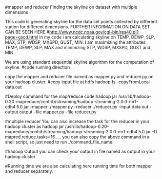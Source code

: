 #mapper and reducer
Finding the skyline on dataset with multiple dimensions


This code is generating skyline for the  data set points collected by different station for different dimensions. 
FURTHER INFORMATION ON DATA SET CAN BE SEEN HERE #http://www.ncdc.noaa.gov/cgi-bin/res40.pl?page=gsod.html
In my code i am calculating skyline on TEMP, DEWP, SLP, MAX, STP, WDSP, MXSPD, GUST, MIN.
I am maximizing the attributes TEMP, DEWP, SLP, MAX and minimizing STP, WDSP, MXSPD, GUST and MIN.

We are using standard sequential skyline algorithm for the computation of skyline.
#code running direction

copy the mapper and reducer file named as mapper.py and reducer.py on your hadoop cluster.
#copy input file at hdfs
hadoop fs -copyFromLocal data.out    

#Deploy command for the map/reduce code 
hadoop jar /usr/lib/hadoop-0.20-mapreduce/contrib/streaming/hadoop-streaming-2.0.0-mr1-cdh4.5.0.jar -mapper ./mapper.py -reducer ./reducer.py -input data.out -output output -file mapper.py -file reducer.py

#multiple reducer
You can also increase the task for the reducer in your hadoop cluster as 
hadoop jar /usr/lib/hadoop-0.20-mapreduce/contrib/streaming/hadoop-streaming-2.0.0-mr1-cdh4.5.0.jar -D mapred.reduce.tasks=16 ....
you can also copy the above command in a shell script, so just need to run ./command_file_name.

#hadoop Output
you can check your output in file named as output in your hadoop cluster 

#Running time
we are also calculating here running time for both mapper and reducer separately.

